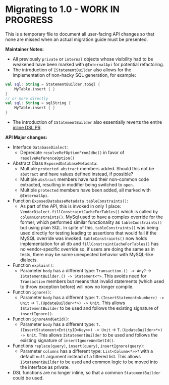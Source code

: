 # Migrating to 1.0 - WORK IN PROGRESS

This is a temporary file to document all user-facing API changes so that none are missed when an actual migration guide
must be presented.

**Maintainer Notes:**
* All previously `private` or `internal` objects whose visibility had to be weakened have been marked with `@InternalApi` for potential refactoring.
* The introduction of `IStatementBuilder` also allows for the implementation of non-hacky SQL generation, for example:
```kotlin
val sql: String = StatementBuilder.toSql {
    MyTable.insert { }
}
// or more directly
val sql: String = sqlString {
    MyTable.insert { }
}
```
* The introduction of `IStatementBuilder` also essentially reverts the entire [inline DSL PR](https://github.com/JetBrains/Exposed/pull/2272).

**API Major changes:**
* Interface `DatabaseDialect`:
    * Deprecate `resolveRefOptionFromJdbc()` in favor of `resolveReferenceOption()`
* Abstract Class `ExposedDatabaseMetadata`:
    * Multiple `protected abstract` members added. Should this not be `abstract` and have values defined instead, if possible?
    * Multiple `abstract` members have had their non-common code extracted, resulting in modifier being switched to `open`.
    * Multiple `protected` members have been added, all marked with `@InternalApi`.
* Function `ExposedDatabaseMetadata.tableConstraints()`:
    * As part of the API, this is invoked in only 1 place: `VendorDialect.fillConstraintCacheForTables()` which is called by `columnConstraints()`.
      MySql used to have a complex override for the former, which performed similar functionality as `tableConstraints()` but using plain SQL.
      In spite of this, `tableConstraints()` was being used directly for testing leading to assertions that would fail if the MySQL override was invoked.
      `tableConstraints()` now holds implementation for all db and `fillConstraintCacheForTables()` has no vendor-specific override so, if users
      are doing the same as in tests, there may be some unexpected behavior with MySQL-like dialects.
* Function `explain()`:
    * Parameter `body` has a different type: `Transaction.() -> Any?` -> `IStatementBuilder.() -> Statement<*>`. This avoids need for `Transaction`
      members but means that invalid statements (which used to throw exception before) will now no longer compile.
* Function `ignore()`:
    * Parameter `body` has a different type: `T.(InsertStatement<Number>) -> Unit` -> `T.(UpdateBuilder<*>) -> Unit`.
      This allows `IStatementBuilder` to be used and follows the existing signature of `insertIgnore()`.
* Function `ignoreAndGetId()`:
    * Parameter `body` has a different type: `T.(InsertStatement<EntityID<Key>>) -> Unit` -> `T.(UpdateBuilder<*>) -> Unit`.
      This allows `IStatementBuilder` to be used and follows the existing signature of `insertIgnoreAndGetId()`.
* Functions `replace(query)`, `insert(query)`, `insertIgnore(query)`:
    * Parameter `columns` has a different type: `List<Column<*>>?` with a default `null` argument instead of a filtered list.
      This allows `IStatementBuilder` to be used and common logic to be moved into the interface as private.
* DSL functions are no longer inline, so that a common `StatementBuilder` could be used.  
